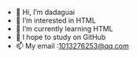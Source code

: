 - 👋 Hi, I’m dadaguai
- 👀 I’m interested in HTML
- 🌱 I’m currently learning HTML
- 💞️ I hope to study on GitHub
- 📫 My email :1013276253@qq.com

<!---
dadaguai0208/dadaguai0208 is a ✨ special ✨ repository because its `README.md` (this file) appears on your GitHub profile.
You can click the Preview link to take a look at your changes.
--->
